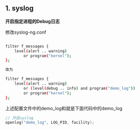 
## 1. syslog

**开启指定进程的Debug日志**

修改syslog-ng.conf

```bash

filter f_messages {
    level(alert .. warning)
        or program("kernel");
};

改为

filter f_messages {
    level(alert .. warning)
        or (level(debug .. info) and program("demo_log"))
        or program("kernel");
};

```

上述配置文件中的demo_log和就是下面代码中的demo_log

```cpp
// 开启syslog
openlog("demo_log", LOG_PID, facility);
```